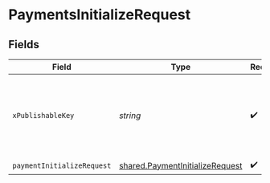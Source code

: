# PaymentsInitializeRequest


## Fields

| Field                                                                                     | Type                                                                                      | Required                                                                                  | Description                                                                               |
| ----------------------------------------------------------------------------------------- | ----------------------------------------------------------------------------------------- | ----------------------------------------------------------------------------------------- | ----------------------------------------------------------------------------------------- |
| `xPublishableKey`                                                                         | *string*                                                                                  | :heavy_check_mark:                                                                        | The publicly viewable identifier used to identify a merchant division.                    |
| `paymentInitializeRequest`                                                                | [shared.PaymentInitializeRequest](../../../sdk/models/shared/paymentinitializerequest.md) | :heavy_check_mark:                                                                        | N/A                                                                                       |